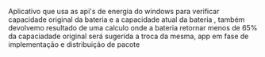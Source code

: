 Aplicativo que usa as api's de energia do windows para verificar capacidade original da bateria e a capacidade atual da bateria , também devolvemo resultado de uma calculo onde a bateria retornar menos de 65% da capaciadade original será sugerida a troca da mesma, app em fase de implementação e distribuição de pacote
